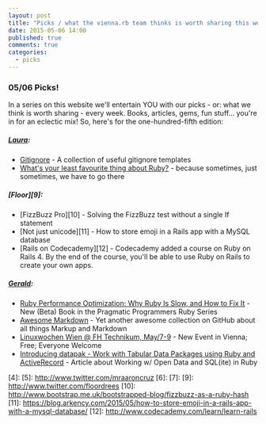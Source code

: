 ```yaml
---
layout: post
title: "Picks / what the vienna.rb team thinks is worth sharing this week"
date: 2015-05-06 14:00
published: true
comments: true
categories:
  - picks
---
```


### 05/06 Picks!

In a series on this website we'll entertain YOU with our picks - or: what we think is worth sharing - every week.
Books, articles, gems, fun stuff... you're in for an eclectic mix! So, here's for the one-hundred-fifth edition:

##### [Laura][1]:
- [Gitignore][2] - A collection of useful gitignore templates
- [What's your least favourite thing about Ruby?][3] - because sometimes, just sometimes, we have to go there


##### [Floor][9]:
- [FizzBuzz Pro][10] - Solving the FizzBuzz test without a single If statement
- [Not just unicode][11] - How to store emoji in a Rails app with a MySQL database
- [Rails on Codecademy][12] - Codecademy added a course on Ruby on Rails 4. By the end of the course, you'll be able to use Ruby on Rails to create your own apps. 

##### [Gerald](https://github.com/geraldb):
- [Ruby Performance Optimization: Why Ruby Is Slow, and How to Fix It](https://pragprog.com/book/adrpo/ruby-performance-optimization) - New (Beta) Book in the Pragmatic Programmers Ruby Series
- [Awesome Markdown](https://github.com/writekit/awesome-markdown) - Yet another awesome collection on GitHub about all things Markup and Markdown
- [Linuxwochen Wien @ FH Technikum, May/7-9](http://www.linuxwochen.at/Wien) - New Event in Vienna; Free; Everyone Welcome
- [Introducing datapak - Work with Tabular Data Packages using Ruby and ActiveRecord](http://okfnlabs.org/blog/2015/04/26/datapak.html) - Article about Working w/ Open Data and SQL(ite) in Ruby


[1]: http://www.twitter.com/alicetragedy
[2]: https://github.com/github/gitignore
[3]: http://www.reddit.com/r/ruby/comments/348kro/whats_the_worst_thing_your_least_favorite_thing
[4]:
[5]: http://www.twitter.com/mraaroncruz
[6]:
[7]:
[9]: http://www.twitter.com/floordrees
[10]: http://www.bootstrap.me.uk/bootstrapped-blog/fizzbuzz-as-a-ruby-hash
[11]: https://blog.arkency.com/2015/05/how-to-store-emoji-in-a-rails-app-with-a-mysql-database/
[12]: http://www.codecademy.com/learn/learn-rails
